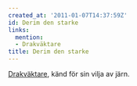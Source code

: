 ```yaml
---
created_at: '2011-01-07T14:37:59Z'
id: Derim den starke
links:
  mention:
  - Drakväktare
title: Derim den starke
---
```


[Drakväktare], känd för sin vilja av järn.

  [Drakväktare]: Drakväktare